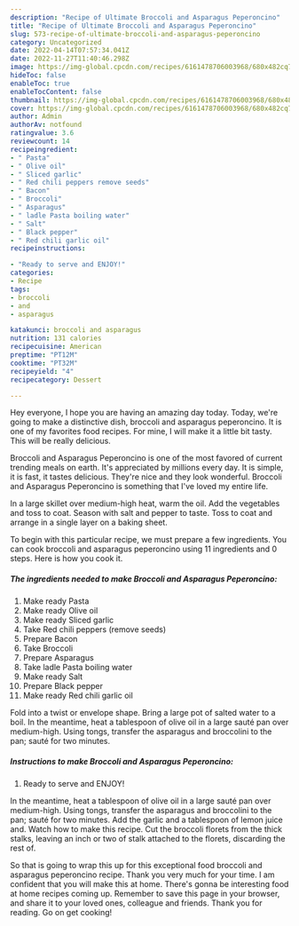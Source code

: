 ```yaml
---
description: "Recipe of Ultimate Broccoli and Asparagus Peperoncino"
title: "Recipe of Ultimate Broccoli and Asparagus Peperoncino"
slug: 573-recipe-of-ultimate-broccoli-and-asparagus-peperoncino
category: Uncategorized
date: 2022-04-14T07:57:34.041Z
date: 2022-11-27T11:40:46.298Z
image: https://img-global.cpcdn.com/recipes/6161478706003968/680x482cq70/broccoli-and-asparagus-peperoncino-recipe-main-photo.jpg
hideToc: false
enableToc: true
enableTocContent: false
thumbnail: https://img-global.cpcdn.com/recipes/6161478706003968/680x482cq70/broccoli-and-asparagus-peperoncino-recipe-main-photo.jpg
cover: https://img-global.cpcdn.com/recipes/6161478706003968/680x482cq70/broccoli-and-asparagus-peperoncino-recipe-main-photo.jpg
author: Admin
authorAv: notfound
ratingvalue: 3.6
reviewcount: 14
recipeingredient:
- " Pasta"
- " Olive oil"
- " Sliced garlic"
- " Red chili peppers remove seeds"
- " Bacon"
- " Broccoli"
- " Asparagus"
- " ladle Pasta boiling water"
- " Salt"
- " Black pepper"
- " Red chili garlic oil"
recipeinstructions:

- "Ready to serve and ENJOY!"
categories:
- Recipe
tags:
- broccoli
- and
- asparagus

katakunci: broccoli and asparagus 
nutrition: 131 calories
recipecuisine: American
preptime: "PT12M"
cooktime: "PT32M"
recipeyield: "4"
recipecategory: Dessert

---
```



Hey everyone, I hope you are having an amazing day today. Today, we're going to make a distinctive dish, broccoli and asparagus peperoncino. It is one of my favorites food recipes. For mine, I will make it a little bit tasty. This will be really delicious.

Broccoli and Asparagus Peperoncino is one of the most favored of current trending meals on earth. It's appreciated by millions every day. It is simple, it is fast, it tastes delicious. They're nice and they look wonderful. Broccoli and Asparagus Peperoncino is something that I've loved my entire life.

In a large skillet over medium-high heat, warm the oil. Add the vegetables and toss to coat. Season with salt and pepper to taste. Toss to coat and arrange in a single layer on a baking sheet.


To begin with this particular recipe, we must prepare a few ingredients. You can cook broccoli and asparagus peperoncino using 11 ingredients and 0 steps. Here is how you cook it.

<!--inarticleads1-->

##### The ingredients needed to make Broccoli and Asparagus Peperoncino:

1. Make ready  Pasta
1. Make ready  Olive oil
1. Make ready  Sliced garlic
1. Take  Red chili peppers (remove seeds)
1. Prepare  Bacon
1. Take  Broccoli
1. Prepare  Asparagus
1. Take  ladle Pasta boiling water
1. Make ready  Salt
1. Prepare  Black pepper
1. Make ready  Red chili garlic oil


Fold into a twist or envelope shape. Bring a large pot of salted water to a boil. In the meantime, heat a tablespoon of olive oil in a large sauté pan over medium-high. Using tongs, transfer the asparagus and broccolini to the pan; sauté for two minutes. 

<!--inarticleads2-->

##### Instructions to make Broccoli and Asparagus Peperoncino:


1. Ready to serve and ENJOY!

In the meantime, heat a tablespoon of olive oil in a large sauté pan over medium-high. Using tongs, transfer the asparagus and broccolini to the pan; sauté for two minutes. Add the garlic and a tablespoon of lemon juice and. Watch how to make this recipe. Cut the broccoli florets from the thick stalks, leaving an inch or two of stalk attached to the florets, discarding the rest of. 

So that is going to wrap this up for this exceptional food broccoli and asparagus peperoncino recipe. Thank you very much for your time. I am confident that you will make this at home. There's gonna be interesting food at home recipes coming up. Remember to save this page in your browser, and share it to your loved ones, colleague and friends. Thank you for reading. Go on get cooking!
